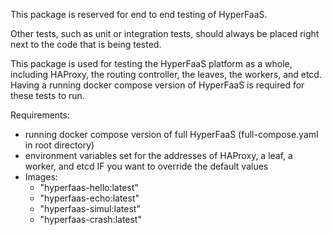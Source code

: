 This package is reserved for end to end testing of HyperFaaS.

Other tests, such as unit or integration tests, should always be placed right next to the code that is being tested.

This package is used for testing the HyperFaaS platform as a whole, including HAProxy, the routing controller, the leaves, the workers, and etcd.
Having a running docker compose version of HyperFaaS is required for these tests to run.

Requirements:

- running docker compose version of  full HyperFaaS (full-compose.yaml in root directory)
- environment variables set for the addresses of HAProxy, a leaf, a worker, and etcd IF you want to override the default values
- Images:
  - "hyperfaas-hello:latest"
  - "hyperfaas-echo:latest"
  - "hyperfaas-simul:latest"
  - "hyperfaas-crash:latest"